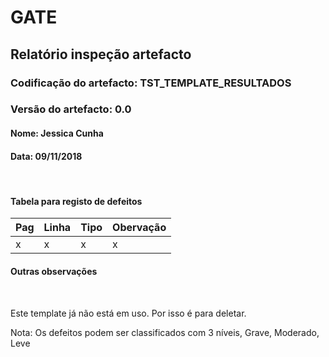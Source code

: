 # GATE
## Relatório inspeção artefacto
### Codificação do artefacto: TST_TEMPLATE_RESULTADOS
### Versão do artefacto: 0.0
#### Nome: Jessica Cunha
#### Data: 09/11/2018

</br>

#### Tabela para registo de defeitos
|Pag|Linha|Tipo|Obervação|
|---|---|---|---|
|x|x|x|x|

#### Outras observações

</br>

Este template já não está em uso. Por isso é para deletar.

Nota: Os defeitos podem ser classificados com 3 níveis, Grave, Moderado, Leve